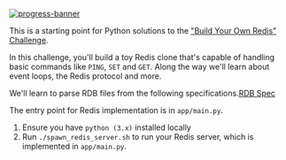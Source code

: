[![progress-banner](https://backend.codecrafters.io/progress/redis/da197006-7d99-4ec4-95a6-03c2808e15bf)](https://app.codecrafters.io/users/codecrafters-bot?r=2qF)

This is a starting point for Python solutions to the
["Build Your Own Redis" Challenge](https://codecrafters.io/challenges/redis).

In this challenge, you'll build a toy Redis clone that's capable of handling
basic commands like `PING`, `SET` and `GET`. Along the way we'll learn about
event loops, the Redis protocol and more.

We'll learn to parse RDB files from the following specifications.[RDB Spec](https://rdb.fnordig.de/file_format.html)

The entry point for Redis implementation is in `app/main.py`. 

1. Ensure you have `python (3.x)` installed locally
1. Run `./spawn_redis_server.sh` to run your Redis server, which is implemented
   in `app/main.py`.
